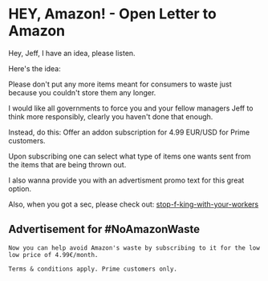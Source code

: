 # HEY, Amazon! - Open Letter to Amazon
Hey, Jeff, I have an idea, please listen.

Here's the idea:

Please don't put any more items meant for consumers to waste just because you couldn't store them any longer.

I would like all governments to force you and your fellow managers Jeff to think more responsibly, clearly you haven't done that enough.

Instead, do this: Offer an addon subscription for 4.99 EUR/USD for Prime customers.

Upon subscribing one can select what type of items one wants sent from the items that are being thrown out.

I also wanna provide you with an advertisment promo text for this great option.

Also, when you got a sec, please check out: [stop-f-king-with-your-workers](https://github.com/hey-amazon/stop-f-king-with-your-workers)

## Advertisement for #NoAmazonWaste
```Amazon likes to waste goods originally meant for consumers like you:
Now you can help avoid Amazon's waste by subscribing to it for the low low price of 4.99€/month.

Terms & conditions apply. Prime customers only.
